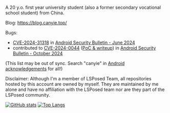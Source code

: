 A 20 y.o. first year university student (also a former secondary vocational school student) from China.

Blog: https://blog.canyie.top/
<!-- 
Telegram channel: [@CanyieChannel](https://t.me/CanyieChannel) -->

Bugs: 
- [CVE-2024-31318](https://nvd.nist.gov/vuln/detail/CVE-2024-31318) in [Android Security Bulletin - June 2024](https://source.android.com/docs/security/bulletin/2024-06-01)
- contributed to [CVE-2024-0044](https://nvd.nist.gov/vuln/detail/CVE-2024-0044) ([PoC & writeup](https://github.com/canyie/CVE-2024-0044)) in [Android Security Bulletin - October 2024](https://source.android.com/docs/security/bulletin/2024-10-01)


(This list may be out of sync. Search "canyie" in [Android acknowledgements](https://source.android.com/docs/security/overview/acknowledgements) for all!)

<!--
Discussion Group:
- QQ Group: 949888394
- Telegram Group: [@DreamlandFramework](t.me/DreamlandFramework)
-->
<!-- What are you trying to seek out? -->

Disclaimer: Although I'm a member of LSPosed Team, all repositories hosted by this account are owned by myself. They are maintained by me alone and have no affiliation with the LSPosed team nor are they part of the LSPosed community.

[![GitHub stats](https://github-readme-stats.vercel.app/api?username=canyie&count_private=true&show_icons=true)](https://github.com/anuraghazra/github-readme-stats)
[![Top Langs](https://github-readme-stats-one-bice.vercel.app/api/top-langs/?username=canyie&layout=compact&langs_count=10&exclude_repo=iQOO-Z1-kernel,canyie.github.io)](https://github.com/anuraghazra/github-readme-stats)

<!--
**canyie/canyie** is a ✨ _special_ ✨ repository because its `README.md` (this file) appears on your GitHub profile.

Here are some ideas to get you started:

- 🔭 I’m currently working on ...
- 🌱 I’m currently learning ...
- 👯 I’m looking to collaborate on ...
- 🤔 I’m looking for help with ...
- 💬 Ask me about ...
- 📫 How to reach me: ...
- 😄 Pronouns: ...
- ⚡ Fun fact: ...
-->
